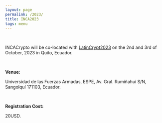 ```yaml
---
layout: page
permalink: /2023/
title: INCA2023
tags: menu
---
```


<div>
  <br>
  <p>INCACrypto will be co-located with <a href="https://www.espe.edu.ec/latincrypt/" target="_blank">LatinCrypt2023</a> on the 2nd and 3rd of October, 2023 in Quito, Ecuador.</a></p>
  <br>
	<p><b>Venue:</b></p>
	<p>Universidad de las Fuerzas Armadas, ESPE, Av. Gral. Rumiñahui S/N, Sangolquí 171103, Ecuador.</p>
	<br>
	<p><b>Registration Cost:</b></p>
	<p>20USD.</p>
	<br>

</div>

